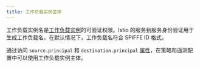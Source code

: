 ```yaml
---
title: 工作负载实例主体
---
```

工作负载实例名是[工作负载实例](#%E5%B7%A5%E4%BD%9C%E8%B4%9F%E8%BD%BD%E5%AE%9E%E4%BE%8B)的可验证权限。Istio 的服务到服务身份验证用于生成工作负载名。在默认情况下，工作负载名符合 SPIFFE ID 格式。

通过访问 `source.principal` 和 `destination.principal` [属性](#%E5%B1%9E%E6%80%A7)，在策略和遥测配置中可以使用工作负载实例主体。
